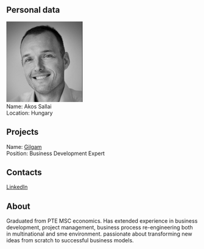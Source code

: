 ## Personal data
![akos sallai photo](photo/akos_sallai.png)  
Name:   Akos Sallai  
Location: Hungary  
## Projects 
Name: [Gilgam](../projects/gilgam.md)  
Position: Business Development Expert   
## Contacts
[LinkedIn](https://www.linkedin.com/in/%C3%A1kos-sallai-2b6786122/)    
## About
Graduated from PTE MSC economics. Has extended experience in business development, project management, business process re-engineering both in multinational and sme environment. passionate about transforming new ideas from scratch to successful business models.
